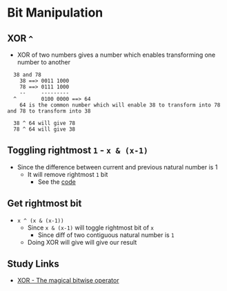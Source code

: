# Bit Manipulation

## XOR `^`

- XOR of two numbers gives a number which enables transforming one number to another

```text
  38 and 78
    38 ==> 0011 1000
    78 ==> 0111 1000
    --     ---------
  ^        0100 0000 ==> 64
    64 is the common number which will enable 38 to transform into 78 and 78 to transform into 38

  38 ^ 64 will give 78
  78 ^ 64 will give 38
```

## Toggling rightmost `1` - `x & (x-1)`

- Since the difference between current and previous natural number is 1
  - It will remove rightmost `1` bit
    - See the [code](diff_bet_two_conq_no.cpp)

## Get rightmost bit

- `x ^ (x & (x-1))`
  - Since `x & (x-1)` will toggle rightmost bit of `x`
    - Since diff of two contiguous natural number is `1`
  - Doing XOR will give will give our result

## Study Links

- [XOR - The magical bitwise operator](https://hackernoon.com/xor-the-magical-bit-wise-operator-24d3012ed821)

